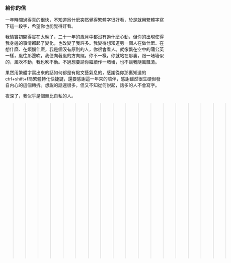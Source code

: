 

### 給你的信

一年時間過得真的很快，不知道爲什麽突然覺得繁體字很好看，於是就用繁體字寫下這一段字，希望你也能覺得好看。

我情竇初開得實在太晚了，二十一年的歲月中都沒有過什麽心動，但你的出現使得我身邊的事情都起了變化，也改變了我許多。我變得想知道另一個人在做什麽、在想什麽、在煩惱什麽，我是個沒有原則的人，你很會看人。就像飄在空中的蒲公英一樣，風往那邊吹，我便向著風的方向飃。你不一樣，你就站在那裏，跟一堵墻似的，風吹不動，我也吹不動。不過想要請你繼續作一堵墻，也不讓我隨風飄蕩。

果然用繁體字寫出來的話如何都是有點文藝氣息的，感謝從你那裏知道的ctrl+shift+f簡繁體轉化快捷鍵，還要感謝這一年來的陪伴，感謝雖然很生硬但發自内心的這個轉折。想説的話還很多，但又不知從何説起，話多的人不會寫字。

夜深了，我似乎是個無比自私的人。

>>>>>>>>>>>>>>>>>>>>>>>>>>>>>>>>>>>>>>>>>>> ~~綫索在照片中，下載後用文本編輯器“打開"就找到啦。~~
